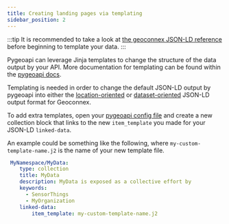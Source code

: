 ```yaml
---
title: Creating landing pages via templating
sidebar_position: 2
---
```



:::tip
It is recommended to take a look at [the geoconnex JSON-LD reference](../../../reference/data-formats/jsonld/overview.md) before beginning to template your data. 
:::

Pygeoapi can leverage Jinja templates to change the structure of the data output by your API. More documentation for templating can be found within the [pygeoapi docs](https://docs.pygeoapi.io/en/latest/html-templating.html).

Templating is needed in order to change the default JSON-LD output by pygeoapi into either the [location-oriented](../../../reference/data-formats/jsonld/primer/location-oriented.md) or [dataset-oriented](../../../reference/data-formats/jsonld/primer/dataset-oriented.md) JSON-LD output format for Geoconnex.

To add extra templates, open your [pygeoapi config file](https://docs.pygeoapi.io/en/latest/configuration.html) and create a new collection block that links to the new `item_template` you made for your JSON-LD `linked-data`. 

An example could be something like the following, where `my-custom-template-name.j2` is the name of your new template file.

```yml
 MyNamespace/MyData:
    type: collection
    title: MyData
    description: MyData is exposed as a collective effort by 
    keywords:
      - SensorThings
      - MyOrganization
    linked-data:
        item_template: my-custom-template-name.j2
```